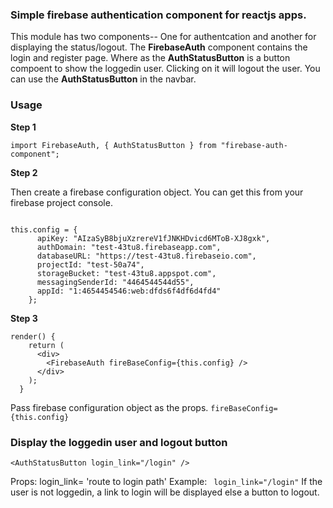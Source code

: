 ### Simple firebase authentication component for reactjs apps.

This module has two components-- One for authentcation and another for displaying the status/logout. The **FirebaseAuth** component contains the login and register page. Where as the **AuthStatusButton** is a button compoent to show the loggedin user. Clicking on it will logout the user. You can use the **AuthStatusButton** in the navbar.

### Usage



 **Step 1**

` import FirebaseAuth, { AuthStatusButton } from "firebase-auth-component"; `

 **Step 2**

Then create a firebase configuration object. You can get this from your firebase project console. 

```

this.config = {
      apiKey: "AIzaSyB8bjuXzrereV1fJNKHDvicd6MToB-XJ8gxk",
      authDomain: "test-43tu8.firebaseapp.com",
      databaseURL: "https://test-43tu8.firebaseio.com",
      projectId: "test-50a74",
      storageBucket: "test-43tu8.appspot.com",
      messagingSenderId: "4464544544d55",
      appId: "1:4654454546:web:dfds6f4df6d4fd4"
    };

``` 
 **Step 3**

```
render() {
    return (
      <div>
        <FirebaseAuth fireBaseConfig={this.config} />
      </div>
    );
  }

  ```

  Pass firebase configuration object as the props. ` fireBaseConfig={this.config} `

  ### Display the loggedin user and logout button
  ` <AuthStatusButton login_link="/login" /> `

Props:
login_link= 'route to login path'
Example: `  login_link="/login" ` 
If the user is not loggedin, a link to login will be displayed else a button to logout. 
